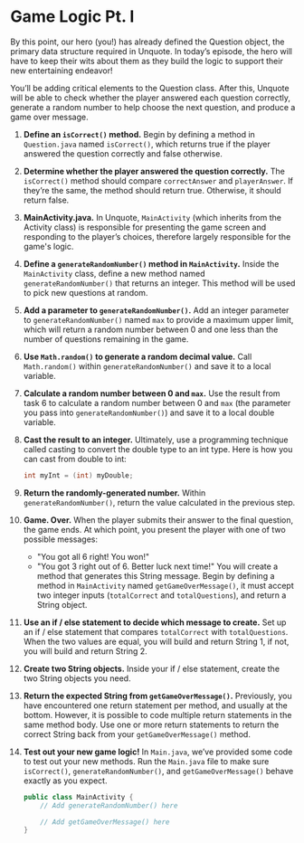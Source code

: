 # Game Logic Pt. I

By this point, our hero (you!) has already defined the Question object, the primary data structure required in Unquote. In today’s episode, the hero will have to keep their wits about them as they build the logic to support their new entertaining endeavor!

You’ll be adding critical elements to the Question class. After this, Unquote will be able to check whether the player answered each question correctly, generate a random number to help choose the next question, and produce a game over message.

1. **Define an `isCorrect()` method.**
   Begin by defining a method in `Question.java` named `isCorrect()`, which returns true if the player answered the question correctly and false otherwise.

2. **Determine whether the player answered the question correctly.**
   The `isCorrect()` method should compare `correctAnswer` and `playerAnswer`. If they’re the same, the method should return true. Otherwise, it should return false.

3. **MainActivity.java.**
   In Unquote, `MainActivity` (which inherits from the Activity class) is responsible for presenting the game screen and responding to the player’s choices, therefore largely responsible for the game's logic.

4. **Define a `generateRandomNumber()` method in `MainActivity`.**
   Inside the `MainActivity` class, define a new method named `generateRandomNumber()` that returns an integer. This method will be used to pick new questions at random.

5. **Add a parameter to `generateRandomNumber()`.**
   Add an integer parameter to `generateRandomNumber()` named `max` to provide a maximum upper limit, which will return a random number between 0 and one less than the number of questions remaining in the game.

6. **Use `Math.random()` to generate a random decimal value.**
   Call `Math.random()` within `generateRandomNumber()` and save it to a local variable.

7. **Calculate a random number between 0 and `max`.**
   Use the result from task 6 to calculate a random number between 0 and `max` (the parameter you pass into `generateRandomNumber()`) and save it to a local double variable.

8. **Cast the result to an integer.**
   Ultimately, use a programming technique called casting to convert the double type to an int type. Here is how you can cast from double to int:

   ```java
   int myInt = (int) myDouble;

   ```

9. **Return the randomly-generated number.**
   Within `generateRandomNumber()`, return the value calculated in the previous step.

10. **Game. Over.**
    When the player submits their answer to the final question, the game ends. At which point, you present the player with one of two possible messages:

    - "You got all 6 right! You won!"
    - "You got 3 right out of 6. Better luck next time!"
      You will create a method that generates this String message. Begin by defining a method in `MainActivity` named `getGameOverMessage()`, it must accept two integer inputs (`totalCorrect` and `totalQuestions`), and return a String object.

11. **Use an if / else statement to decide which message to create.**
    Set up an if / else statement that compares `totalCorrect` with `totalQuestions`. When the two values are equal, you will build and return String 1, if not, you will build and return String 2.

12. **Create two String objects.**
    Inside your if / else statement, create the two String objects you need.

13. **Return the expected String from `getGameOverMessage()`.**
    Previously, you have encountered one return statement per method, and usually at the bottom. However, it is possible to code multiple return statements in the same method body. Use one or more return statements to return the correct String back from your `getGameOverMessage()` method.

14. **Test out your new game logic!**
    In `Main.java`, we’ve provided some code to test out your new methods. Run the `Main.java` file to make sure `isCorrect()`, `generateRandomNumber()`, and `getGameOverMessage()` behave exactly as you expect.

    ```java
    public class MainActivity {
        // Add generateRandomNumber() here

        // Add getGameOverMessage() here
    }
    ```
